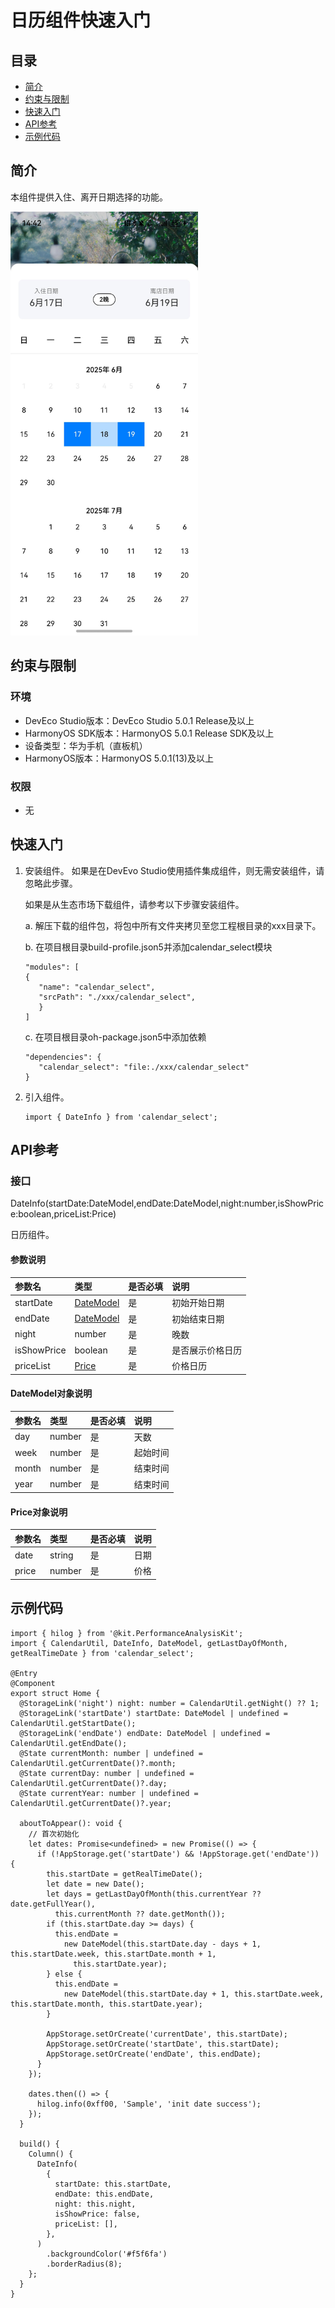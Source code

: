 # 日历组件快速入门

## 目录

- [简介](#简介)
- [约束与限制](#约束与限制)
- [快速入门](#快速入门)
- [API参考](#API参考)
- [示例代码](#示例代码)

## 简介

本组件提供入住、离开日期选择的功能。

<img src="screenshots/calendar.jpg" width="300">

## 约束与限制
### 环境
* DevEco Studio版本：DevEco Studio 5.0.1 Release及以上
* HarmonyOS SDK版本：HarmonyOS 5.0.1 Release SDK及以上
* 设备类型：华为手机（直板机）
* HarmonyOS版本：HarmonyOS 5.0.1(13)及以上

### 权限
* 无

## 快速入门

1. 安装组件。
   如果是在DevEvo Studio使用插件集成组件，则无需安装组件，请忽略此步骤。

   如果是从生态市场下载组件，请参考以下步骤安装组件。

   a. 解压下载的组件包，将包中所有文件夹拷贝至您工程根目录的xxx目录下。

   b. 在项目根目录build-profile.json5并添加calendar_select模块
   ```
   "modules": [
   {
      "name": "calendar_select",
      "srcPath": "./xxx/calendar_select",
      }
   ]
   ```
   c. 在项目根目录oh-package.json5中添加依赖
   ```
   "dependencies": {
      "calendar_select": "file:./xxx/calendar_select"
   }
   ```
   
2. 引入组件。

   ```
   import { DateInfo } from 'calendar_select';
   ```

## API参考

### 接口
DateInfo(startDate:DateModel,endDate:DateModel,night:number,isShowPrice:boolean,priceList:Price)

日历组件。

#### 参数说明

| 参数名         | 类型                          | 是否必填 | 说明       |
|:------------|:----------------------------|:---|:---------|
| startDate   | [DateModel](#DateModel对象说明) | 是  | 初始开始日期   |
| endDate     | [DateModel](#DateModel对象说明) | 是  | 初始结束日期   |
| night       | number                      | 是  | 晚数       |
| isShowPrice | boolean                     | 是  | 是否展示价格日历 |
| priceList   | [Price](#Price对象说明)       | 是  | 价格日历     |

#### DateModel对象说明

| 参数名       | 类型     | 是否必填 | 说明   |
|:----------|:-------|:---|:-----|
| day      | number | 是  | 天数   |
| week | number | 是  | 起始时间 |
| month   | number | 是  | 结束时间 |
| year   | number | 是  | 结束时间 |

#### Price对象说明

| 参数名                | 类型            | 是否必填 | 说明 |
|:-------------------|:--------------|:---|:---|
| date              | string    | 是  | 日期 |
| price      | number | 是  | 价格 |

## 示例代码

```
import { hilog } from '@kit.PerformanceAnalysisKit';
import { CalendarUtil, DateInfo, DateModel, getLastDayOfMonth, getRealTimeDate } from 'calendar_select';

@Entry
@Component
export struct Home {
  @StorageLink('night') night: number = CalendarUtil.getNight() ?? 1;
  @StorageLink('startDate') startDate: DateModel | undefined = CalendarUtil.getStartDate();
  @StorageLink('endDate') endDate: DateModel | undefined = CalendarUtil.getEndDate();
  @State currentMonth: number | undefined = CalendarUtil.getCurrentDate()?.month;
  @State currentDay: number | undefined = CalendarUtil.getCurrentDate()?.day;
  @State currentYear: number | undefined = CalendarUtil.getCurrentDate()?.year;
  
  aboutToAppear(): void {
    // 首次初始化
    let dates: Promise<undefined> = new Promise(() => {
      if (!AppStorage.get('startDate') && !AppStorage.get('endDate')) {
        this.startDate = getRealTimeDate();
        let date = new Date();
        let days = getLastDayOfMonth(this.currentYear ?? date.getFullYear(),
          this.currentMonth ?? date.getMonth());
        if (this.startDate.day >= days) {
          this.endDate =
            new DateModel(this.startDate.day - days + 1, this.startDate.week, this.startDate.month + 1,
              this.startDate.year);
        } else {
          this.endDate =
            new DateModel(this.startDate.day + 1, this.startDate.week, this.startDate.month, this.startDate.year);
        }

        AppStorage.setOrCreate('currentDate', this.startDate);
        AppStorage.setOrCreate('startDate', this.startDate);
        AppStorage.setOrCreate('endDate', this.endDate);
      }
    });

    dates.then(() => {
      hilog.info(0xff00, 'Sample', 'init date success');
    });
  }

  build() {
    Column() {
      DateInfo(
        {
          startDate: this.startDate,
          endDate: this.endDate,
          night: this.night,
          isShowPrice: false,
          priceList: [],
        },
      )
        .backgroundColor('#f5f6fa')
        .borderRadius(8);
    };
  }
}
```
